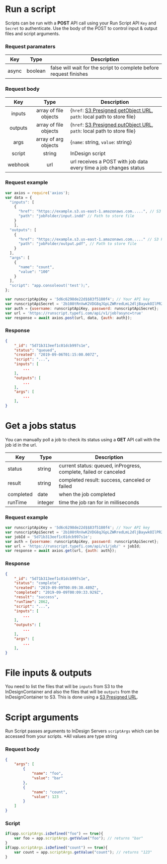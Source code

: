 # Run a script
Scripts can be run with a **POST** API call using your Run Script API `Key` and `Secret` to authenticate. Use the body of the POST to control input & output files and script arguments.

### Request paramaters
| Key  | Type           | Description  |
| :-------------: |:----------------:|--------------|
| async      | boolean | false will wait for the script to complete before request finishes |

### Request body
| Key  | Type           | Description  |
| :-------------: |:----------------:|--------------|
| inputs      | array of file objects | {`href`: [S3 Presigned getObject URL](https://boto3.amazonaws.com/v1/documentation/api/latest/guide/s3-presigned-urls.html), `path`: local path to store file} |
| outputs      | array of file objects | {`href`: [S3 Presigned putObject URL](https://boto3.amazonaws.com/v1/documentation/api/latest/guide/s3-presigned-urls.html), `path`: local path to store file} |
| args      | array of arg objects | {`name`: string, `value`: string} |
| script      | string | InDesign script |
| webhook      | url | url receives a POST with job data every time a job changes status |

### Request example
```javascript
var axios = require('axios');
var data = {
  "inputs": [
    {
      "href": "https://example.s3.us-east-1.amazonaws.com.....", // S3 Presigned getObject URL 
      "path": "jobFolder/input.indd" // Path to store file
    }
	],
  "outputs": [
    {
      "href": "https://example.s3.us-east-1.amazonaws.com....." // S3 Presigned putObject URL 
      "path": "jobFolder/output.pdf", // Path to store file			
    }
  ],
  "args": [
    {
      "name": "count",
      "value": "100"
    }
  ],
  "script": "app.consoleout('test');",
};

var runscriptApiKey = '5d6c6298de22d$$83f5180f4'; // Your API key
var runscriptApiSecret = '2b108tRnVwK2VDG8qJGpLZWRredLmL2dljBaywkOIlPR2YmO9QWq1DwRy'; // Your API Secret
var auth = {username: runscriptApiKey, password: runscriptApiSecret};
var url = 'https://runscript.typefi.com/api/v1/job?async=true'
var response = await axios.post(url, data, {auth: auth});
```

### Response
```json
{
    "_id": "5d71b313eef1c01dcb997s1e",
    "status": "queued",    
    "created": "2019-09-06T01:15:00.007Z",
    "script": "...",
    "inputs": [
        ...
    ],
    "outputs": [
        ...
    ],
    "args": [
        ...
    ],    
}
```

# Get a jobs status
You can manually poll a job to check its status using a **GET** API call with the job id in the url.

| Key  | Type           | Description  |
| ------------- |----------------|--------------|
| status      | string | current status: queued, inProgress, complete, failed or canceled
| result      | string | completed result: success, canceled or failed
| completed      | date | when the job completed
| runTime      | integer | time the job ran for in milliseconds
### Request example
```javascript
var runscriptApiKey = '5d6c6298de22d$$83f5180f4'; // Your API key
var runscriptApiSecret = '2b108tRnVwK2VDG8qJGpLZWRredLmL2dljBaywkOIlPR2YmO9QWq1DwRy'; // Your API Secret
var jobId = '5d71b313eef1c01dcb997s1e';
var auth = {username: runscriptApiKey, password: runscriptApiSecret};
var url = 'https://runscript.typefi.com/api/v1/job/' + jobId;
var response = await axios.get(url, {auth: auth});
```

### Response
```json
{
    "_id": "5d71b313eef1c01dcb997s1e",
    "status": "complete",    
    "created": "2019-09-09T00:09:30.489Z",
    "completed": "2019-09-09T00:09:33.929Z",
    "result": "success",
    "runTime": 2862,
    "script": "...",
    "inputs": [
        ...
    ],
    "outputs": [
        ...
    ],
    "args": [
        ...
    ],    
}
```

# File inputs & outputs
You need to list the files that will be `inputs` from S3 to the InDesignContainer and also the files that will be `outputs` from the InDesignContainer to S3.  This is done using a [S3 Presigned URL](https://boto3.amazonaws.com/v1/documentation/api/latest/guide/s3-presigned-urls.html).




# Script arguments
Run Script passes arguments to InDesign Servers `scriptArgs` which can be accessed from your scripts.  *All values are type string
### Request body
```json
{
    "args": [
        {
            "name": "foo",
            "value": "bar"
        },
        {
            "name": "count",
            "value": 123
        }
    ]
}
```

### Script
```javascript
if(app.scriptArgs.isDefined("foo") == true){
    var foo = app.scriptArgs.getValue("foo"); // returns "bar"
}
if(app.scriptArgs.isDefined("count") == true){
    var count = app.scriptArgs.getValue("count"); // returns "123"
}
```
